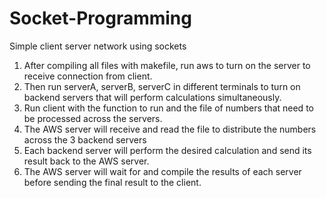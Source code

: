 # Socket-Programming
Simple client server network using sockets

1. After compiling all files with makefile, run aws to turn on the server to receive connection from client.
2. Then run serverA, serverB, serverC in different terminals to turn on backend servers 
  that will perform calculations simultaneously.
3. Run client with the function to run and the file of numbers that need to be processed across the servers.
4. The AWS server will receive and read the file to distribute the numbers across the 3 backend servers 
5. Each backend server will perform the desired calculation and send its result back to the AWS server.
6. The AWS server will wait for and compile the results of each server before sending the final result to the client.
